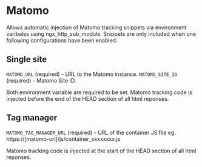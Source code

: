 # Matomo

Allows automatic injection of Matomo tracking snippets via environment varibales using ngx_http_sub_module.
Snippets are only included when one following configurations have been enabled:

## Single site

`MATOMO_URL` (required) - URL to the Matomo instance.
`MATOMO_SITE_ID` (required) - Matomo Site ID.

Both environment variable are required to be set.
Matomo tracking code is injected before the end of the HEAD section of all html reponses.

## Tag manager

`MATOMO_TAG_MANAGER_URL` (required) - URL of the container JS file eg. https://[matomo-url]/js/container_xxxxxxxx.js

Matomo tracking code is injected at the start of the HEAD section of all html reponses.

